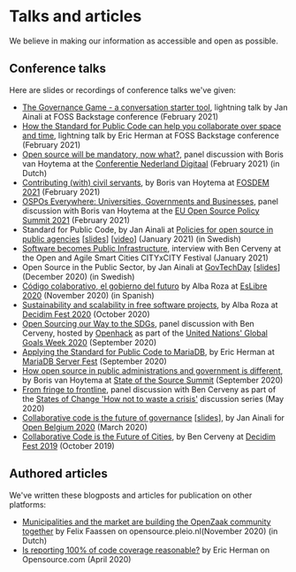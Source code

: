 # Talks and articles

We believe in making our information as accessible and open as possible.

## Conference talks

Here are slides or recordings of conference talks we've given:

- [The Governance Game - a conversation starter tool](https://foss-backstage.de/session/governance-game-conversation-starter-tool), lightning talk by Jan Ainali at FOSS Backstage conference (February 2021)
- [How the Standard for Public Code can help you collaborate over space and time](https://foss-backstage.de/session/how-standard-public-code-can-help-you-collaborate-over-time-and-space), lightning talk by Eric Herman at FOSS Backstage conference (February 2021)
- [Open source will be mandatory, now what?](https://www.nederlanddigitaal.nl/conferentie-nederland-digitaal/documenten/videos/2021/02/18/open-source-wordt-verplicht-wat-nu), panel discussion with Boris van Hoytema at the [Conferentie Nederland Digitaal](https://www.nederlanddigitaal.nl/conferentie-nederland-digitaal) (February 2021) (in Dutch)
- [Contributing (with) civil servants](https://fosdem.org/2021/schedule/event/community_devroom_contributing_with_civil_servants/), by Boris van Hoytema at [FOSDEM 2021](https://video.fosdem.org/2021/D.community/community_devroom_contributing_with_civil_servants.webm) (February 2021)
- [OSPOs Everywhere: Universities, Governments and Businesses](https://youtu.be/nRohU4LxO-E), panel discussion with Boris van Hoytema at the [EU Open Source Policy Summit 2021](https://openforumeurope.org/event/policy-summit-2021/) (February 2021)
- Standard for Public Code, by Jan Ainali at [Policies for open source in public agencies](https://www.goto10.se/event/policy-for-oppen-programvara-hos-myndigheter-varfor-och-hur-ar-de-formulerade/) [[slides](https://hackmd.io/@Ainali/ryFCCIgCw#/)] [[video](https://youtu.be/oxCtmQrKAls?t=3259)] (January 2021) (in Swedish)
- [Software becomes Public Infrastructure](https://www.citybycity.com/session/software-becomes-public-infrastructure), interview with Ben Cerveny at the Open and Agile Smart Cities CITYxCITY Festival (January 2021)
- Open Source in the Public Sector, by Jan Ainali at [GovTechDay](https://web.archive.org/web/20201021073851/https://www.govtechday.se/program) [[slides](https://hackmd.io/@Ainali/H1EQUI99D#/)] (December 2020) (in Swedish)
- [Código colaborativo, el gobierno del futuro](https://youtu.be/iBi551I2E2c) by Alba Roza at [EsLibre 2020](https://eslib.re/2020/) (November 2020) (in Spanish)
- [Sustainability and scalability in free software projects](https://youtu.be/v4rXEjJlm8Q), by Alba Roza at [Decidim Fest 2020](https://meta.decidim.org/conferences/decidimfest2020) (October 2020)
- [Open Sourcing our Way to the SDGs](https://youtu.be/FkeQzL5q5t4), panel discussion with Ben Cerveny, hosted by [Openhack](https://www.openhack.io/events/2020/9/21/open-sourcing-our-way-to-the-sdgs) as part of the [United Nations' Global Goals Week 2020](https://www.globalgoals.org/news/global-goals-week) (September 2020)
- [Applying the Standard for Public Code to MariaDB](https://youtu.be/m_H4KZmAVtY), by Eric Herman at [MariaDB Server Fest](https://mariadb.org/fest2020/) (September 2020)
- [How open source in public administrations and government is different](https://youtu.be/R7B2809l6EU), by Boris van Hoytema at [State of the Source Summit](https://opensource.org/StateOfTheSource) (September 2020)
- [From fringe to frontline](https://youtu.be/HcUOeuS7TlA), panel discussion with Ben Cerveny as part of the [States of Change 'How not to waste a crisis'](https://states-of-change.org/stories/how-not-to-waste-a-crisis) discussion series (May 2020)
- [Collaborative code is the future of governance](https://youtu.be/2nMv2yqyGVI) [[slides](https://docs.google.com/presentation/d/12WHEjs4M7Tswo2cL8kxVKC4e1WIi3nAI2ZSCQ-PG2j0/edit)], by Jan Ainali for [Open Belgium 2020](https://2020.openbelgium.be/) (March 2020)
- [Collaborative Code is the Future of Cities](https://youtu.be/cnJtnZ9Cx1o), by Ben Cerveny at [Decidim Fest 2019](https://meta.decidim.org/conferences/decidimfest19?locale=en) (October 2019)

## Authored articles

We've written these blogposts and articles for publication on other platforms:

- [Municipalities and the market are building the OpenZaak community together](https://opensource.pleio.nl/groups/view/75fc54b2-f4bf-4e67-a931-1d5b5b4c038a/open-source-community/blog/view/fb71fce6-a4c9-4195-a0bb-ad08b9dabfb7/gemeenten-en-de-markt-bouwen-samen-de-openzaak-community) by Felix Faassen on opensource.pleio.nl(November 2020) (in Dutch)
- [Is reporting 100% of code coverage reasonable?](https://opensource.com/article/20/4/testing-code-coverage) by Eric Herman on Opensource.com (April 2020)
